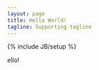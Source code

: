 ```yaml
---
layout: page
title: Hello World!
tagline: Supporting tagline
---
```

{% include JB/setup %}

ello!

